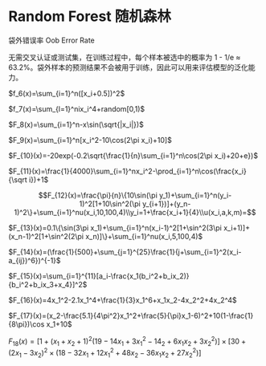 # Random Forest 随机森林

袋外错误率 Oob Error Rate

无需交叉认证或测试集，在训练过程中，每个样本被选中的概率为 1 - 1/e ≈ 63.2%。袋外样本的预测结果不会被用于训练，因此可以用来评估模型的泛化能力。



$f_6(x)=\sum_{i=1}^n([x_i+0.5])^2$

$f_7(x)=\sum_{l=1}^nix_i^4+random[0,1)$



$F_8(x)=\sum_{i=1}^n-x\sin(\sqrt{|x_i|})$

$F_9(x)=\sum_{i=1}^n[x_i^2-10\cos(2\pi x_i)+10]$

$F_{10}(x)=-20exp(-0.2\sqrt{\frac{1}{n}\sum_{i=1}^n\cos(2\pi x_i)+20+e})$

$F_{11}(x)=\frac{1}{4000}\sum_{i=1}^nx_i^2-\prod_{i=1}^n\cos(\frac{x_i}{\sqrt i})+1$

$$F_{12}(x)=\frac{\pi}{n}\{10\sin(\pi y_1)+\sum_{i=1}^n(y_i-1)^2[1+10\sin^2(\pi y_{i+1})]+(y_n-1)^2\}+\sum_{i=1}^nu(x_i,10,100,4)\\y_i=1+\frac{x_i+1}{4}\\u(x_i,a,k,m)=$$

$F_{13}(x)=0.1\{\sin(3\pi x_1)+\sum_{i=1}^n(x_i-1)^2[1+\sin^2(3\pi x_i+1)]+(x_n-1)^2[1+\sin^2(2\pi x_n)]\}+\sum_{i=1}^nu(x_i,5,100,4)$

$F_{14}(x)=(\frac{1}{500}+\sum_{j=1}^{25}\frac{1}{j+\sum_{i=1}^2(x_i-a_{ij})^6})^{-1}$

$F_{15}(x)=\sum_{i=1}^{11}[a_i-\frac{x_1(b_i^2+b_ix_2)}{b_i^2+b_ix_3+x_4}]^2$

$F_{16}(x)=4x_1^2-2.1x_1^4+\frac{1}{3}x_1^6+x_1x_2-4x_2^2+4x_2^4$

$F_{17}(x)=(x_2-\frac{5.1}{4\pi^2}x_1^2+\frac{5}{\pi}x_1-6)^2+10(1-\frac{1}{8\pi})\cos x_1+10$

$F_{18}(x)=[1+(x_1+x_2+1)^2(19-14x_1+3x_1^2-14_2+6x_1x_2+3x_2^2)]\times[30+(2x_1-3x_2)^2\times(18-32x_1+12x_1^2+48x_2-36x_1x_2+27x_2^2)]$

